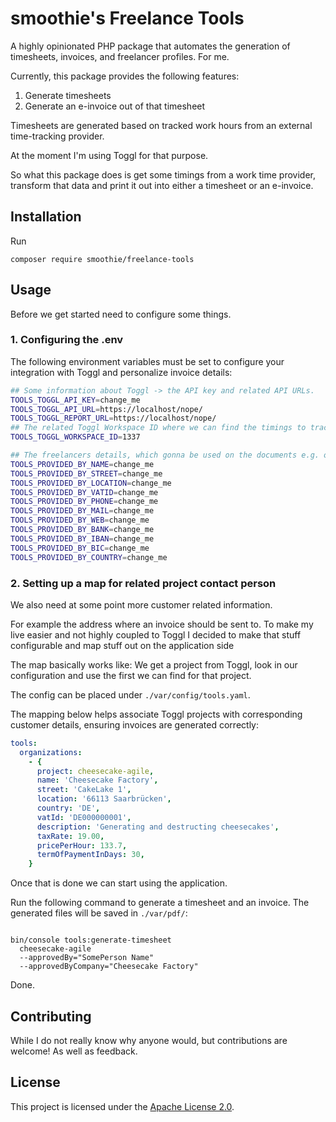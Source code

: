 # smoothie's Freelance Tools

A highly opinionated PHP package that automates the generation of timesheets, invoices, and freelancer profiles. For me.

Currently, this package provides the following features:

1. Generate timesheets
2. Generate an e-invoice out of that timesheet

Timesheets are generated based on tracked work hours from an external time-tracking provider.

At the moment I'm using Toggl for that purpose.

So what this package does is get some timings from a work time provider, transform that data and
print it out into either a timesheet or an e-invoice.

## Installation

Run

```shell
composer require smoothie/freelance-tools

```

## Usage

Before we get started need to configure some things.

### 1. Configuring the .env

The following environment variables must be set to configure your integration with Toggl and personalize invoice details:

```bash
## Some information about Toggl -> the API key and related API URLs. 
TOOLS_TOGGL_API_KEY=change_me
TOOLS_TOGGL_API_URL=https://localhost/nope/
TOOLS_TOGGL_REPORT_URL=https://localhost/nope/
## The related Toggl Workspace ID where we can find the timings to track.
TOOLS_TOGGL_WORKSPACE_ID=1337

## The freelancers details, which gonna be used on the documents e.g. on the footer or header.
TOOLS_PROVIDED_BY_NAME=change_me
TOOLS_PROVIDED_BY_STREET=change_me
TOOLS_PROVIDED_BY_LOCATION=change_me
TOOLS_PROVIDED_BY_VATID=change_me
TOOLS_PROVIDED_BY_PHONE=change_me
TOOLS_PROVIDED_BY_MAIL=change_me
TOOLS_PROVIDED_BY_WEB=change_me
TOOLS_PROVIDED_BY_BANK=change_me
TOOLS_PROVIDED_BY_IBAN=change_me
TOOLS_PROVIDED_BY_BIC=change_me
TOOLS_PROVIDED_BY_COUNTRY=change_me
```

### 2. Setting up a map for related project contact person

We also need at some point more customer related information.

For example the address where an invoice should be sent to. To make my live easier and not highly
coupled to Toggl I decided to make that stuff configurable and map stuff out on the application side

The map basically works like:
We get a project from Toggl, look in our configuration and use the first we can find for that
project.

The config can be placed under `./var/config/tools.yaml`.

The mapping below helps associate Toggl projects with corresponding customer details, ensuring invoices are generated correctly:

```yaml
tools:
  organizations:
    - {
      project: cheesecake-agile,
      name: 'Cheesecake Factory',
      street: 'CakeLake 1',
      location: '66113 Saarbrücken',
      country: 'DE',
      vatId: 'DE000000001',
      description: 'Generating and destructing cheesecakes',
      taxRate: 19.00,
      pricePerHour: 133.7,
      termOfPaymentInDays: 30,
    }

```

Once that is done we can start using the application.

Run the following command to generate a timesheet and an invoice. The generated files will be saved in `./var/pdf/`:

```

bin/console tools:generate-timesheet
  cheesecake-agile
  --approvedBy="SomePerson Name"
  --approvedByCompany="Cheesecake Factory"

```

Done.

## Contributing

While I do not really know why anyone would, but contributions are welcome! As well as feedback.

## License

This project is licensed under the [Apache License 2.0](LICENSE).
